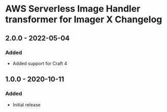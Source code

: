 # AWS Serverless Image Handler transformer for Imager X Changelog

## 2.0.0 - 2022-05-04

### Added
- Added support for Craft 4


## 1.0.0 - 2020-10-11

### Added
- Initial release
